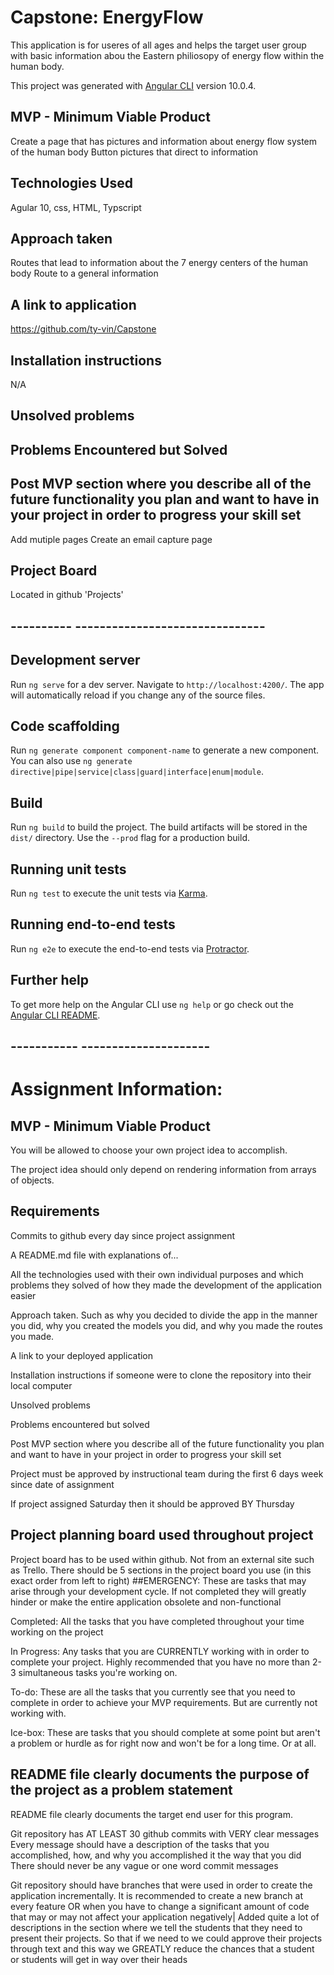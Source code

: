# Capstone: EnergyFlow

This application is for useres of all ages and helps the target user group with basic information abou the Eastern philiosopy of energy flow within the human body.

This project was generated with [Angular CLI](https://github.com/angular/angular-cli) version 10.0.4.


## MVP - Minimum Viable Product
Create a page that has pictures and information about energy flow system of the human body
Button pictures that direct to information

## Technologies Used 
Agular 10, css, HTML, Typscript

## Approach taken
Routes that lead to information about the 7 energy centers of the human body
Route to a general information

## A link to application
https://github.com/ty-vin/Capstone


## Installation instructions
N/A


## Unsolved problems


## Problems Encountered but Solved


## Post MVP section where you describe all of the future functionality you plan and want to have in your project in order to progress your skill set
Add mutiple pages
Create an email capture page

## Project Board
Located in github 'Projects'


## ---------- -------------------------------

## Development server

Run `ng serve` for a dev server. Navigate to `http://localhost:4200/`. The app will automatically reload if you change any of the source files.

## Code scaffolding

Run `ng generate component component-name` to generate a new component. You can also use `ng generate directive|pipe|service|class|guard|interface|enum|module`.

## Build

Run `ng build` to build the project. The build artifacts will be stored in the `dist/` directory. Use the `--prod` flag for a production build.

## Running unit tests

Run `ng test` to execute the unit tests via [Karma](https://karma-runner.github.io).

## Running end-to-end tests

Run `ng e2e` to execute the end-to-end tests via [Protractor](http://www.protractortest.org/).

## Further help

To get more help on the Angular CLI use `ng help` or go check out the [Angular CLI README](https://github.com/angular/angular-cli/blob/master/README.md).

## -----------  ---------------------

# Assignment Information:

## MVP - Minimum Viable Product
You will be allowed to choose your own project idea to accomplish.

The project idea should only depend on rendering information from arrays of objects.

## Requirements

Commits to github every day since project assignment

A README.md file with explanations of...

All the technologies used with their own individual purposes and which problems they solved of how they made the development of the application easier

Approach taken. Such as why you decided to divide the app in the manner you did, why you created the models you did, and why you made the routes you made.

A link to your deployed application

Installation instructions if someone were to clone the repository into their local computer

Unsolved problems

Problems encountered but solved

Post MVP section where you describe all of the future functionality you plan and want to have in your project in order to progress your skill set

Project must be approved by instructional team during the first 6 days week since date of assignment

If project assigned Saturday then it should be approved BY Thursday
 
## Project planning board used throughout project
Project board has to be used within github. Not from an external site such as Trello.
There should be 5 sections in the project board you use (in this exact order from left to right)
##EMERGENCY: 
These are tasks that may arise through your development cycle. If not completed they will greatly hinder or make the entire application obsolete and non-functional

Completed: 
All the tasks that you have completed throughout your time working on the project

In Progress: 
Any tasks that you are CURRENTLY working with in order to complete your project. Highly recommended that you have no more than 2-3 simultaneous tasks you're working on.

To-do: 
These are all the tasks that you currently see that you need to complete in order to achieve your MVP requirements. But are currently not working with.

Ice-box: 
These are tasks that you should complete at some point but aren't a problem or hurdle as for right now and won't be for a long time. Or at all.


## README file clearly documents the purpose of the project as a problem statement
 README file clearly documents the target end user for this program.

Git repository has AT LEAST 30 github commits with VERY clear messages
Every message should have a description of the tasks that you accomplished, how, and why you accomplished it the way that you did
There should never be any vague or one word commit messages

Git repository should have branches that were used in order to create the application incrementally.
It is recommended to create a new branch at every feature OR when you have to change a significant amount of code that may or may not affect your application negatively|
Added quite a lot of descriptions in the section where we tell the students that they need to present their projects. So that if we need to we could approve their projects through text and this way we GREATLY reduce the chances that a student or students will get in way over their heads


